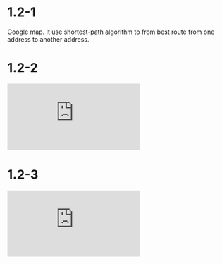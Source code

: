 # 1.2-1
Google map. It use shortest-path algorithm to from best route from one address to another address.

# 1.2-2
![equation](https://latex.codecogs.com/svg.latex?%5Cbegin%7Balign*%7D8n%5E2%26%3D64n%5Clg%7Bn%7D%5C%5Cn%26%3D8%5Clg%7Bn%7D%5C%5Cn%26%5Capprox%2043.55%5Cend%7Balign*%7D)

# 1.2-3
![equation](https://latex.codecogs.com/svg.latex?%5Cbegin%7Balign*%7D100n%5E2%26%3D2%5En%5C%5Cn%26%5Capprox%2014.3247%5Cend%7Balign*%7D)
